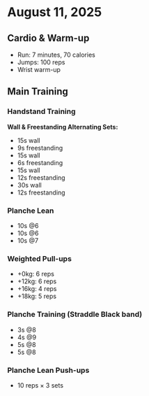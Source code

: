 # August 11, 2025

## Cardio & Warm-up
- Run: 7 minutes, 70 calories
- Jumps: 100 reps
- Wrist warm-up

## Main Training

### Handstand Training
**Wall & Freestanding Alternating Sets:**
- 15s wall
- 9s freestanding
- 15s wall
- 6s freestanding
- 15s wall
- 12s freestanding
- 30s wall
- 12s freestanding

### Planche Lean
- 10s @6
- 10s @6
- 10s @7

### Weighted Pull-ups
- +0kg: 6 reps
- +12kg: 6 reps
- +16kg: 4 reps
- +18kg: 5 reps

### Planche Training (Straddle Black band)
- 3s @8
- 4s @9
- 5s @8
- 5s @8

### Planche Lean Push-ups
- 10 reps × 3 sets